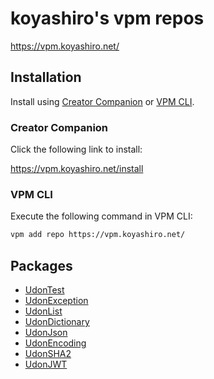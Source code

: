 # koyashiro's vpm repos

<https://vpm.koyashiro.net/>

## Installation

Install using [Creator Companion](https://vcc.docs.vrchat.com/) or [VPM CLI](https://vcc.docs.vrchat.com/vpm/cli/).

### Creator Companion

Click the following link to install:

<https://vpm.koyashiro.net/install>

### VPM CLI

Execute the following command in VPM CLI:

```sh
vpm add repo https://vpm.koyashiro.net/
```

## Packages

- [UdonTest](https://github.com/koyashiro/udon-test)
- [UdonException](https://github.com/koyashiro/udon-exception)
- [UdonList](https://github.com/koyashiro/udon-list)
- [UdonDictionary](https://github.com/koyashiro/udon-dictionary)
- [UdonJson](https://github.com/koyashiro/udon-json)
- [UdonEncoding](https://github.com/koyashiro/udon-encoding)
- [UdonSHA2](https://github.com/koyashiro/udon-sha2)
- [UdonJWT](https://github.com/koyashiro/udon-jwt)
